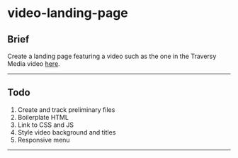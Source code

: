 # video-landing-page

## Brief

Create a landing page featuring a video such as the one in the Traversy Media video [here](https://www.youtube.com/watch?v=8MgpE2DTTKA).

---

## Todo

1. Create and track preliminary files
1. Boilerplate HTML
1. Link to CSS and JS
1. Style video background and titles
1. Responsive menu

---
